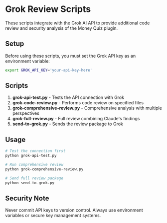 # Grok Review Scripts

These scripts integrate with the Grok AI API to provide additional code review and security analysis of the Money Quiz plugin.

## Setup

Before using these scripts, you must set the Grok API key as an environment variable:

```bash
export GROK_API_KEY='your-api-key-here'
```

## Scripts

1. **grok-api-test.py** - Tests the API connection with Grok
2. **grok-code-review.py** - Performs code review on specified files
3. **grok-comprehensive-review.py** - Comprehensive analysis with multiple perspectives
4. **grok-full-review.py** - Full review combining Claude's findings
5. **send-to-grok.py** - Sends the review package to Grok

## Usage

```bash
# Test the connection first
python grok-api-test.py

# Run comprehensive review
python grok-comprehensive-review.py

# Send full review package
python send-to-grok.py
```

## Security Note

Never commit API keys to version control. Always use environment variables or secure key management systems.